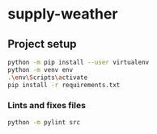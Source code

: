 # supply-weather

## Project setup

```bash
python -m pip install --user virtualenv
python -m venv env
.\env\Scripts\activate
pip install -r requirements.txt
```

### Lints and fixes files

```bash
python -m pylint src
```
